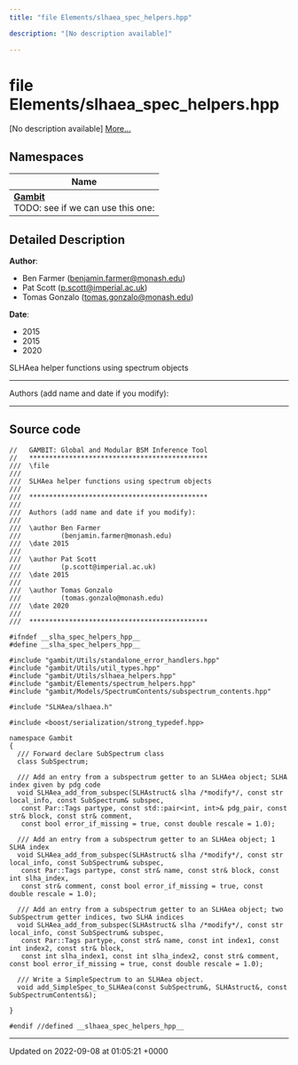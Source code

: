 ```yaml
---
title: "file Elements/slhaea_spec_helpers.hpp"

description: "[No description available]"

---
```


# file Elements/slhaea_spec_helpers.hpp

[No description available] [More...](#detailed-description)

## Namespaces

| Name           |
| -------------- |
| **[Gambit](/documentation/code/namespaces/namespacegambit/)** <br>TODO: see if we can use this one:  |

## Detailed Description


**Author**: 

  * Ben Farmer ([benjamin.farmer@monash.edu](mailto:benjamin.farmer@monash.edu)) 
  * Pat Scott ([p.scott@imperial.ac.uk](mailto:p.scott@imperial.ac.uk)) 
  * Tomas Gonzalo ([tomas.gonzalo@monash.edu](mailto:tomas.gonzalo@monash.edu)) 


**Date**: 

  * 2015
  * 2015
  * 2020


SLHAea helper functions using spectrum objects



------------------

Authors (add name and date if you modify):



------------------




## Source code

```
//   GAMBIT: Global and Modular BSM Inference Tool
//   *********************************************
///  \file
///
///  SLHAea helper functions using spectrum objects
///
///  *********************************************
///
///  Authors (add name and date if you modify):
///
///  \author Ben Farmer
///          (benjamin.farmer@monash.edu)
///  \date 2015
///
///  \author Pat Scott
///          (p.scott@imperial.ac.uk)
///  \date 2015
///
///  \author Tomas Gonzalo
///          (tomas.gonzalo@monash.edu)
///  \date 2020
///
///  *********************************************

#ifndef __slha_spec_helpers_hpp__
#define __slha_spec_helpers_hpp__

#include "gambit/Utils/standalone_error_handlers.hpp"
#include "gambit/Utils/util_types.hpp"
#include "gambit/Utils/slhaea_helpers.hpp"
#include "gambit/Elements/spectrum_helpers.hpp"
#include "gambit/Models/SpectrumContents/subspectrum_contents.hpp"

#include "SLHAea/slhaea.h"

#include <boost/serialization/strong_typedef.hpp>

namespace Gambit
{
  /// Forward declare SubSpectrum class
  class SubSpectrum;

  /// Add an entry from a subspectrum getter to an SLHAea object; SLHA index given by pdg code
  void SLHAea_add_from_subspec(SLHAstruct& slha /*modify*/, const str local_info, const SubSpectrum& subspec,
   const Par::Tags partype, const std::pair<int, int>& pdg_pair, const str& block, const str& comment,
   const bool error_if_missing = true, const double rescale = 1.0);

  /// Add an entry from a subspectrum getter to an SLHAea object; 1 SLHA index
  void SLHAea_add_from_subspec(SLHAstruct& slha /*modify*/, const str local_info, const SubSpectrum& subspec,
   const Par::Tags partype, const str& name, const str& block, const int slha_index,
   const str& comment, const bool error_if_missing = true, const double rescale = 1.0);

  /// Add an entry from a subspectrum getter to an SLHAea object; two SubSpectrum getter indices, two SLHA indices
  void SLHAea_add_from_subspec(SLHAstruct& slha /*modify*/, const str local_info, const SubSpectrum& subspec,
   const Par::Tags partype, const str& name, const int index1, const int index2, const str& block,
   const int slha_index1, const int slha_index2, const str& comment, const bool error_if_missing = true, const double rescale = 1.0);

  /// Write a SimpleSpectrum to an SLHAea object.
  void add_SimpleSpec_to_SLHAea(const SubSpectrum&, SLHAstruct&, const SubSpectrumContents&);

}

#endif //defined __slhaea_spec_helpers_hpp__
```


-------------------------------

Updated on 2022-09-08 at 01:05:21 +0000
